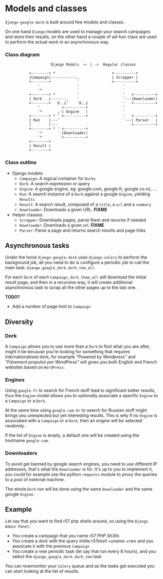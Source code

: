 # Models and classes

`django-google-dork` is built around few models and classes.

On one hand `Django` models are used to manage your search campaigns and
store their results, on the other hand a couple of ad-hoc class are
used to perform the actual work in an asynchronous way.

### Class diagram					

                         Django Models  <- | ->	 Regular classes
        													  
               +--------+ *	   	   	   	   	   		 +----------+  	   	 
           	   |Campaign|------------, 	   	   	   	 | Scrapper	|		 
        	   +--------+  	  	 	 '	  			 +----------+		 
                   '   	   	  	 	 '	  			 	  '	   	   	   	 
        	   	   '*	   	  	 	 '	  			 	  '	   	   		 
        	   +--------+ *	   	   	 ' 	   	   	 		  '	  +----------+	 	 		  	 
        	   | Dork  	|-------, 	 '	  		   	   	  `---|Downloader| 	 
        	   +--------+  	0..1'    '0..1		    	  '	  +----------+ 	 
           	   	   ' 	   	  +----------+		  		  '	  	 		 	 
        	   	   '*	   	,-| Engine   |		 	 	  '	  			 	 
        	   +--------+ * ' +----------+ 	   	       	  '	  +----------+ 	 
        	   | Run    |---'             		  		  `---| Parser   |	 
        	   |        |---              		  			  +----------+	 
               +--------+ * ' +----------+									 
        	       '*       `-|Downloader|											 
        	       '*      	  +----------+							
        	   +--------+  	  										
        	   | Result |  	  										
           	   +--------+     										
			   		  	   	  										
### Class outline		   	  										
			   			   	  										
* Django models:		   	  										
    * `Campaign`: A logical container for `Dorks`					
    * `Dork`: A search expression or query							
    * `Engine`: A google engine, eg: google.com, google.fr, google.co.nz, ...
    * `Run`: A search instance of a `Dork` against a google `Engine`, yielding `Results`
    * `Result`: A search result, composed of a `title`, a `url` and a `summary`
    * `Downloader`: Downloads a given URL. **FIXME** 	
* Helper classes:		   
    * `Scrapper`: Downloads pages, parse them and recurse if needed
    * `Downloader`: Downloads a given url. **FIXME**
    * `Parser`: Parse a page and returns search results and page links
						   
## Asynchronous tasks	   

Under the hood `django-google-dork` uses `django-celery` to perform the background job, all you need to do is configure a periodic job to call the main task: `django_google_dork.dork_tem_all`.

For each `Dork` of each `Campaign`, `dork_them_all` will download the initial result page, and then in a recursive way, it will create additional asynchronous task to scrap all the other pages up to the last one.

**TODO?**

* Add a number of page limit to `Campaign`

## Diversity			   

### Dork

A `Campaign` allows you to use more than a `Dork` to find what you are
after, might it be because you're looking for something that requires
internationalised dork, for example *"Powered by Wordpress"* and
*"Fièrement propulsé par WordPress"* will gives you both English and
French websites based on `WordPress`.

### Engines				   
						   
Using `google.fr` to search for French stuff lead to significant
better results, thus the `Engine` model allows you to optionally
associate a specific `Engine` to a `Campaign` or a `Dork`.

At the same time using `google.com.br` to search for Russian stuff
might brings you unexpected but yet interesting results. This is why
if no `Engine` is associated with a `Campaign` or a `Dork`, then an
engine will be selected randomly.

If the list of `Engine` is empty, a default one will be created using
the hostname `google.com`.

### Downloaders			   

To avoid get banned by google search engines, you need to use
different IP addresses, that's what the `Downloader` is for. It's up
to you to implement it, you could for example use the python
`requests` module to proxy the queries to a pool of external machine.

The whole `Dork` run will be done using the same `Downloader` and the same
google `Engine`.

##  Example

Let say that you want to find r57 php shells around, so using the `Django Admin Panel`:

* You create a campaign that you name *r57 PHP Sh3lls*
* You create a dork with the query *intitle:r57shell +uname +rwx* and you assoicate it with the previous `Campaign`
* You create a new periodic task (let say that run every 6 hours), and you select the `django_google_dork.dork_tem` task

You can nowmonitor your `Celery` queue and as the tasks get executed you can start looking at the list of results.

